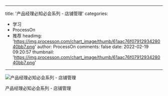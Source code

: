 
---
title: '产品经理必知必会系列 - 店铺管理'
categories: 
 - 学习
 - ProcessOn
 - 推荐
headimg: 'https://img.processon.com/chart_image/thumb/61aac76f0791293428040bb7.png'
author: ProcessOn
comments: false
date: 2022-02-19 09:20:57
thumbnail: 'https://img.processon.com/chart_image/thumb/61aac76f0791293428040bb7.png'
---

<div>   
<img class="thumb" alt="产品经理必知必会系列 - 店铺管理" src="https://img.processon.com/chart_image/thumb/61aac76f0791293428040bb7.png" referrerpolicy="no-referrer">
<p>产品经理必知必会系列 - 店铺管理</p>  
</div>
            